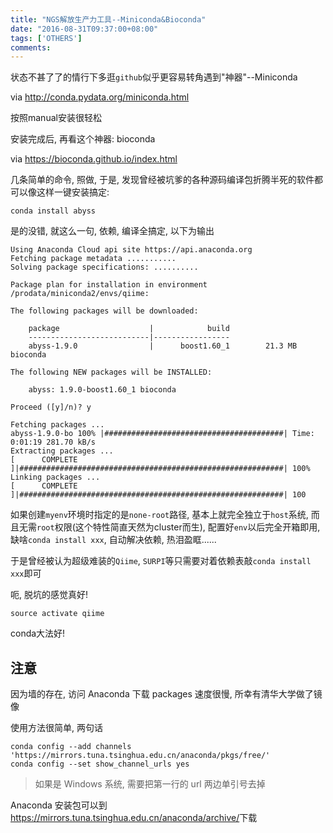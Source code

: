 ```yaml
---
title: "NGS解放生产力工具--Miniconda&Bioconda"
date: "2016-08-31T09:37:00+08:00"
tags: ['OTHERS']
comments: 
---
```



状态不甚了了的情行下多逛`github`似乎更容易转角遇到"神器"--Miniconda

via <http://conda.pydata.org/miniconda.html>

按照manual安装很轻松

安装完成后, 再看这个神器: bioconda

via <https://bioconda.github.io/index.html>

几条简单的命令, 照做, 于是, 发现曾经被坑爹的各种源码编译包折腾半死的软件都可以像这样一键安装搞定:

```
conda install abyss
```
是的没错, 就这么一句, 依赖, 编译全搞定, 以下为输出

```
Using Anaconda Cloud api site https://api.anaconda.org
Fetching package metadata ...........
Solving package specifications: ..........

Package plan for installation in environment /prodata/miniconda2/envs/qiime:

The following packages will be downloaded:

    package                    |            build
    ---------------------------|-----------------
    abyss-1.9.0                |      boost1.60_1        21.3 MB  bioconda

The following NEW packages will be INSTALLED:

    abyss: 1.9.0-boost1.60_1 bioconda

Proceed ([y]/n)? y

Fetching packages ...
abyss-1.9.0-bo 100% |########################################| Time: 0:01:19 281.70 kB/s
Extracting packages ...
[      COMPLETE      ]|###########################################################| 100%
Linking packages ...
[      COMPLETE      ]|###########################################################| 100
```

如果创建`myenv`环境时指定的是`none-root`路径, 基本上就完全独立于`host`系统, 而且无需`root`权限(这个特性简直天然为cluster而生), 配置好`env`以后完全开箱即用, 缺啥`conda install xxx`, 自动解决依赖, 热泪盈眶......

于是曾经被认为超级难装的`Qiime`, `SURPI`等只需要对着依赖表敲`conda install xxx`即可

呃, 脱坑的感觉真好!

`source activate qiime`

conda大法好!

## 注意

因为墙的存在, 访问 Anaconda 下载 packages 速度很慢, 所幸有清华大学做了镜像

使用方法很简单, 两句话

```
conda config --add channels 'https://mirrors.tuna.tsinghua.edu.cn/anaconda/pkgs/free/'
conda config --set show_channel_urls yes
```

> 如果是 Windows 系统, 需要把第一行的 url 两边单引号去掉

Anaconda 安装包可以到 <https://mirrors.tuna.tsinghua.edu.cn/anaconda/archive/>下载